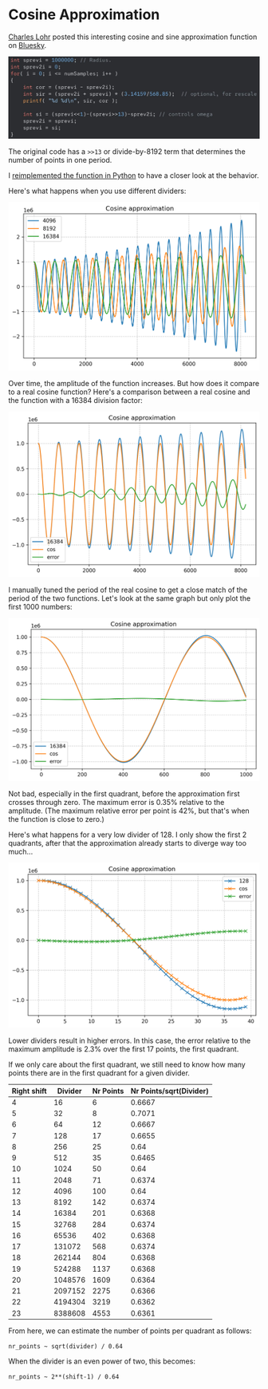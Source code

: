 
# Cosine Approximation

[Charles Lohr](https://bsky.app/profile/cnlohr.bsky.social) posted this interesting
cosine and sine approximation function on [Bluesky](https://bsky.app/profile/cnlohr.bsky.social/post/3lg5e3c7ifc26).

![Cosine approximation function](cosine_approximation_function.jpg)

The original code has a `>>13` or divide-by-8192 term that determines the number of
points in one period.

I [reimplemented the function in Python](https://github.com/tomverbeure/cosine_approximation/blob/87ead25532d5cead00da88b81dc5a3332e74cff7/cosine.py#L40-L71) 
to have a closer look at the behavior.

Here's what happens when you use different dividers:

![Plot for divider numberes 4096, 8192, 16384](cosine_plot_0.png)

Over time, the amplitude of the function increases. But how does it compare to a real
cosine function? Here's a comparison between a real cosine and the function with
a 16384 division factor:

![Plot for divider 16384 along with a cosine](cosine_plot_1.png)

I manually tuned the period of the real cosine to get a close match of the
period of the two functions. Let's look at the same graph but only plot
the first 1000 numbers:

![Plot for divider 16384 along with a cosine for 1000 points](cosine_plot_2.png)

Not bad, especially in the first quadrant, before the approximation first
crosses through zero. The maximum error is 0.35% relative to the amplitude.
(The maximum relative error per point is 42%, but that's when the function 
is close to zero.)

Here's what happens for a very low divider of 128. I only show the first 2
quadrants, after that the approximation already starts to diverge way too much...

![Plot for divider 128 along with a cosine](cosine_plot_3.png)

Lower dividers result in higher errors. In this case, the error relative to the
maximum amplitude is 2.3% over the first 17 points, the first quadrant.

If we only care about the first quadrant, we still need to know how many points
there are in the first quadrant for a given divider.


 | Right shift | Divider | Nr Points | Nr Points/sqrt(Divider) |
 |-------|-----|-----------|---------------------|
 | 4 | 16 | 6 | 0.6667 |
 | 5 | 32 | 8 | 0.7071 |
 | 6 | 64 | 12 | 0.6667 |
 | 7 | 128 | 17 | 0.6655 |
 | 8 | 256 | 25 | 0.64 |
 | 9 | 512 | 35 | 0.6465 |
 | 10 | 1024 | 50 | 0.64 |
 | 11 | 2048 | 71 | 0.6374 |
 | 12 | 4096 | 100 | 0.64 |
 | 13 | 8192 | 142 | 0.6374 |
 | 14 | 16384 | 201 | 0.6368 |
 | 15 | 32768 | 284 | 0.6374 |
 | 16 | 65536 | 402 | 0.6368 |
 | 17 | 131072 | 568 | 0.6374 |
 | 18 | 262144 | 804 | 0.6368 |
 | 19 | 524288 | 1137 | 0.6368 |
 | 20 | 1048576 | 1609 | 0.6364 |
 | 21 | 2097152 | 2275 | 0.6366 |
 | 22 | 4194304 | 3219 | 0.6362 |
 | 23 | 8388608 | 4553 | 0.6361 |

From here, we can estimate the number of points per quadrant as follows:

```
nr_points ~ sqrt(divider) / 0.64
```

When the divider is an even power of two, this becomes:

```
nr_points ~ 2**(shift-1) / 0.64
```


